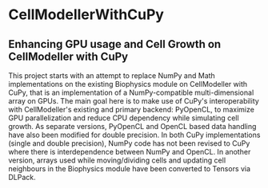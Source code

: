 # CellModellerWithCuPy
## Enhancing GPU usage and Cell Growth on CellModeller with CuPy

This project starts with an attempt to replace NumPy and Math implementations on the existing Biophysics module on CellModeller with CuPy, that is an implementation of a NumPy-compatible multi-dimensional array on GPUs. The main goal here is to make use of CuPy's interoperability with CellModeller's existing and primary backend: PyOpenCL, to maximize GPU parallelization and reduce CPU dependency while simulating cell growth. As separate versions, PyOpenCL and OpenCL based data handling have also been modified for double precision. In both CuPy implementations (single and double precision), NumPy code has not been revised to CuPy where there is interdependence between NumPy and OpenCL. In another version, arrays used while moving/dividing cells and updating cell neighbours in the Biophysics module have been converted to Tensors via DLPack.
